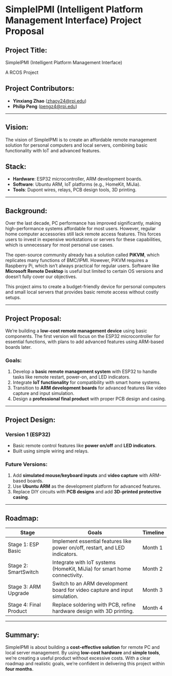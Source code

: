 # SimpleIPMI (Intelligent Platform Management Interface) Project Proposal

## Project Title:
SimpleIPMI (Intelligent Platform Management Interface)

A RCOS Project
## Project Contributors:
- **Yinxiang Zhao** (zhaoy24@rpi.edu)
- **Philip Peng** (pengz4@rpi.edu)

---

## Vision:
The vision of SimpleIPMI is to create an affordable remote management solution for personal computers and local servers, combining basic functionality with IoT and advanced features.

## Stack:
- **Hardware**: ESP32 microcontroller, ARM development boards.
- **Software**: Ubuntu ARM, IoT platforms (e.g., HomeKit, MiJia).
- **Tools**: Dupont wires, relays, PCB design tools, 3D printing.

---

## Background:
Over the last decade, PC performance has improved significantly, making high-performance systems affordable for most users. However, regular home computer accessories still lack remote access features. This forces users to invest in expensive workstations or servers for these capabilities, which is unnecessary for most personal use cases.

The open-source community already has a solution called **PiKVM**, which replicates many functions of BMC/IPMI. However, PiKVM requires a Raspberry Pi, which isn’t always practical for regular users. Software like **Microsoft Remote Desktop** is useful but limited to certain OS versions and doesn’t fully cover our objectives.

This project aims to create a budget-friendly device for personal computers and small local servers that provides basic remote access without costly setups.

---

## Project Proposal:
We’re building a **low-cost remote management device** using basic components. The first version will focus on the ESP32 microcontroller for essential functions, with plans to add advanced features using ARM-based boards later.

### Goals:
1. Develop a **basic remote management system** with ESP32 to handle tasks like remote restart, power-on, and LED indicators.
2. Integrate **IoT functionality** for compatibility with smart home systems.
3. Transition to **ARM development boards** for advanced features like video capture and input simulation.
4. Design a **professional final product** with proper PCB design and casing.

---

## Project Design:
### **Version 1 (ESP32)**
- Basic remote control features like **power on/off** and **LED indicators**.
- Built using simple wiring and relays.

### **Future Versions:**
1. Add **simulated mouse/keyboard inputs** and **video capture** with ARM-based boards.
2. Use **Ubuntu ARM** as the development platform for advanced features.
3. Replace DIY circuits with **PCB designs** and add **3D-printed protective casing**.

---

## Roadmap:

| Stage | Goals | Timeline |
|--------|-----------------|----------------------------------------------------------------------------------------|
|   Stage 1: ESP Basic     | Implement essential features like power on/off, restart, and LED indicators. | Month 1 |
|   Stage 2: SmartSwitch   | Integrate with IoT systems (HomeKit, MiJia) for smart home connectivity.     | Month 2 |
|   Stage 3: ARM Upgrade   | Switch to an ARM development board for video capture and input simulation.   | Month 3 |
|   Stage 4: Final Product | Replace soldering with PCB, refine hardware design with 3D printing.         | Month 4 |

---

## Summary:
SimpleIPMI is about building a **cost-effective solution** for remote PC and local server management. By using **low-cost hardware** and **simple tools**, we’re creating a useful product without excessive costs. With a clear roadmap and realistic goals, we’re confident in delivering this project within **four months**.
